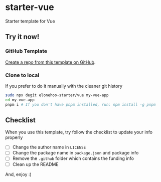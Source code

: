 # starter-vue

Starter template for Vue

## Try it now!

### GitHub Template

[Create a repo from this template on GitHub](https://github.com/elonehoo-starter/vue/generate).

### Clone to local

If you prefer to do it manually with the cleaner git history

```bash
sudo npx degit elonehoo-starter/vue my-vue-app
cd my-vue-app
pnpm i # If you don't have pnpm installed, run: npm install -g pnpm
```

## Checklist

When you use this template, try follow the checklist to update your info properly

- [ ] Change the author name in `LICENSE`
- [ ] Change the package name in `package.json` and package info
- [ ] Remove the `.github` folder which contains the funding info
- [ ] Clean up the README

And, enjoy :)
